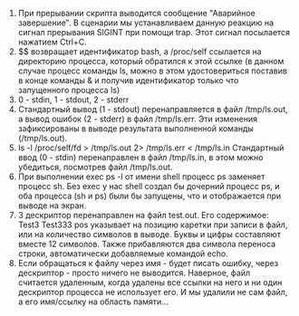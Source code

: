 1) При прерывании скрипта выводится сообщение "Аварийное завершение". В сценарии мы устанавливаем данную реакцию на сигнал прерывания SIGINT при помощи trap. Этот сигнал посылается нажатием Ctrl+C.
2) $$ возвращает идентификатор bash, а /proc/self ссылается на директорию процесса, который обратился к этой ссылке (в данном случае процесс команды ls, можно в этом удостовериться поставив в конце команды & и получив идентификатор только что запущенного процесса ls)
3) 0 - stdin, 1 - stdout, 2 - stderr
4) Стандартный вывод (1 - stdout) перенаправляется в файл /tmp/ls.out, а вывод ошибок (2 - stderr) в файл /tmp/ls.err. Эти изменения зафиксированы в выводе результата выполненной команды (/tmp/ls.out).
5) ls -l /proc/self/fd > /tmp/ls.out 2> /tmp/ls.err < /tmp/ls.in
Стандартный ввод (0 - stdin) перенаправлен в файл /tmp/ls.in, в этом можно убедиться, посмотрев файл /tmp/ls.out.
6) При выполнении exec ps -l от имени shell процесс ps заменяет процесс sh. Без exec у нас shell создал бы дочерний процесс ps, и оба процесса (sh и ps) были бы запущены, что и отображается при выводе на экран.
7) 3 дескриптор перенаправлен на файл test.out. Его содержимое:
Test3
Test333
pos указывает на позицию каретки при записи в файл, или на количество символов в выводе. Буквы и цифры составляют вместе 12 символов. Также прибавляются два символа переноса строки, автоматически добавляемые командой echo.
8) Если обращаться к файлу через имя - будет писать ошибку, через дескриптор - просто ничего не выводится. Наверное, файл считается удаленным, когда удалены все ссылки на него и ни один дескриптор процесса не использует его. И мы удалили не сам файл, а его имя/ссылку на область памяти...
